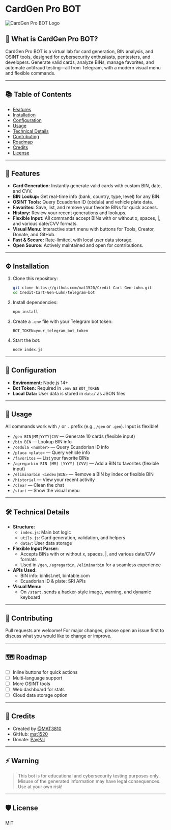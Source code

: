 # CardGen Pro BOT

![CardGen Pro BOT Logo](https://raw.githubusercontent.com/mat1520/Credit-Cart-Gen-Luhn/main/telegram-bot/OFFICIALT.png)

## 🧪 What is CardGen Pro BOT?
CardGen Pro BOT is a virtual lab for card generation, BIN analysis, and OSINT tools, designed for cybersecurity enthusiasts, pentesters, and developers. Generate valid cards, analyze BINs, manage favorites, and automate antifraud testing—all from Telegram, with a modern visual menu and flexible commands.

---

## 📚 Table of Contents
- [Features](#features)
- [Installation](#installation)
- [Configuration](#configuration)
- [Usage](#usage)
- [Technical Details](#technical-details)
- [Contributing](#contributing)
- [Roadmap](#roadmap)
- [Credits](#credits)
- [License](#license)

---

## 🚀 Features
- **Card Generation:** Instantly generate valid cards with custom BIN, date, and CVV.
- **BIN Lookup:** Get real-time info (bank, country, type, level) for any BIN.
- **OSINT Tools:** Query Ecuadorian ID (cédula) and vehicle plate data.
- **Favorites:** Save, list, and remove your favorite BINs for quick access.
- **History:** Review your recent generations and lookups.
- **Flexible Input:** All commands accept BINs with or without x, spaces, |, and various date/CVV formats.
- **Visual Menu:** Interactive start menu with buttons for Tools, Creator, Donate, and GitHub.
- **Fast & Secure:** Rate-limited, with local user data storage.
- **Open Source:** Actively maintained and open for contributions.

---

## ⚙️ Installation
1. Clone this repository:
   ```bash
   git clone https://github.com/mat1520/Credit-Cart-Gen-Luhn.git
   cd Credit-Cart-Gen-Luhn/telegram-bot
   ```
2. Install dependencies:
   ```bash
   npm install
   ```
3. Create a `.env` file with your Telegram bot token:
   ```
   BOT_TOKEN=your_telegram_bot_token
   ```
4. Start the bot:
   ```bash
   node index.js
   ```

---

## 🔧 Configuration
- **Environment:** Node.js 14+
- **Bot Token:** Required in `.env` as `BOT_TOKEN`
- **Local Data:** User data is stored in `data/` as JSON files

---

## 📝 Usage
All commands work with `/` or `.` prefix (e.g., `/gen` or `.gen`). Input is flexible!

- `/gen BIN|MM|YYYY|CVV` — Generate 10 cards (flexible input)
- `/bin BIN` — Lookup BIN info
- `/cedula <number>` — Query Ecuadorian ID info
- `/placa <plate>` — Query vehicle info
- `/favoritos` — List your favorite BINs
- `/agregarbin BIN [MM] [YYYY] [CVV]` — Add a BIN to favorites (flexible input)
- `/eliminarbin <index|BIN>` — Remove a BIN by index or flexible BIN
- `/historial` — View your recent activity
- `/clear` — Clean the chat
- `/start` — Show the visual menu

---

## 🛠 Technical Details
- **Structure:**
  - `index.js`: Main bot logic
  - `utils.js`: Card generation, validation, and helpers
  - `data/`: User data storage
- **Flexible Input Parser:**
  - Accepts BINs with or without x, spaces, |, and various date/CVV formats
  - Used in `/gen`, `/agregarbin`, `/eliminarbin` for a seamless experience
- **APIs Used:**
  - BIN info: binlist.net, bintable.com
  - Ecuadorian ID & plate: SRI APIs
- **Visual Menu:**
  - On `/start`, sends a hacker-style image, warning, and dynamic keyboard

---

## 🤝 Contributing
Pull requests are welcome! For major changes, please open an issue first to discuss what you would like to change or improve.

---

## 🗺️ Roadmap
- [ ] Inline buttons for quick actions
- [ ] Multi-language support
- [ ] More OSINT tools
- [ ] Web dashboard for stats
- [ ] Cloud data storage option

---

## 🙏 Credits
- Created by [@MAT3810](https://t.me/MAT3810)
- GitHub: [mat1520](https://github.com/mat1520)
- Donate: [PayPal](https://paypal.me/ArielMelo200?country.x=EC&locale.x=es_XC)

---

## ⚡️ Warning
> This bot is for educational and cybersecurity testing purposes only. Misuse of the generated information may have legal consequences. Use at your own risk!

---

## 🛡️ License
MIT 